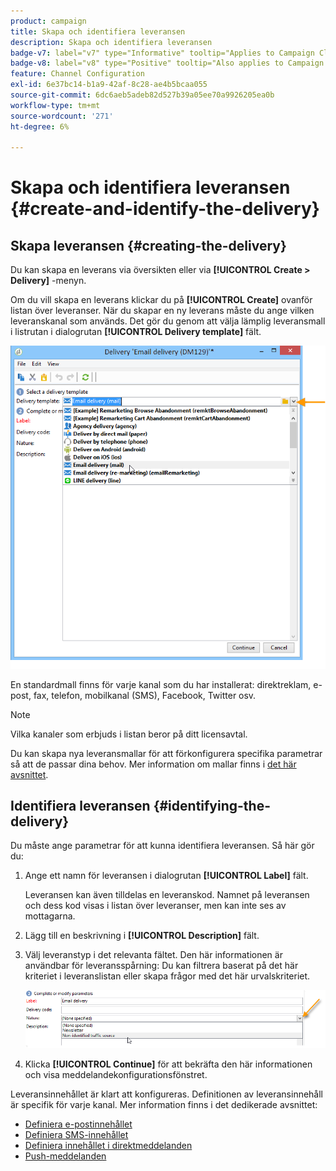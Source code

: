 ```yaml
---
product: campaign
title: Skapa och identifiera leveransen
description: Skapa och identifiera leveransen
badge-v7: label="v7" type="Informative" tooltip="Applies to Campaign Classic v7"
badge-v8: label="v8" type="Positive" tooltip="Also applies to Campaign v8"
feature: Channel Configuration
exl-id: 6e37bc14-b1a9-42af-8c28-ae4b5bcaa055
source-git-commit: 6dc6aeb5adeb82d527b39a05ee70a9926205ea0b
workflow-type: tm+mt
source-wordcount: '271'
ht-degree: 6%

---
```


# Skapa och identifiera leveransen {#create-and-identify-the-delivery}



## Skapa leveransen {#creating-the-delivery}

Du kan skapa en leverans via översikten eller via **[!UICONTROL Create > Delivery]** -menyn.


Om du vill skapa en leverans klickar du på **[!UICONTROL Create]** ovanför listan över leveranser. När du skapar en ny leverans måste du ange vilken leveranskanal som används. Det gör du genom att välja lämplig leveransmall i listrutan i dialogrutan **[!UICONTROL Delivery template]** fält.

![](assets/s_ncs_user_wizard_email01_1.png)

En standardmall finns för varje kanal som du har installerat: direktreklam, e-post, fax, telefon, mobilkanal (SMS), Facebook, Twitter osv.

>[!NOTE]
>
>Vilka kanaler som erbjuds i listan beror på ditt licensavtal.

Du kan skapa nya leveransmallar för att förkonfigurera specifika parametrar så att de passar dina behov. Mer information om mallar finns i [det här avsnittet](about-templates.md).

## Identifiera leveransen {#identifying-the-delivery}

Du måste ange parametrar för att kunna identifiera leveransen. Så här gör du:

1. Ange ett namn för leveransen i dialogrutan **[!UICONTROL Label]** fält.

   Leveransen kan även tilldelas en leveranskod. Namnet på leveransen och dess kod visas i listan över leveranser, men kan inte ses av mottagarna.

1. Lägg till en beskrivning i **[!UICONTROL Description]** fält.
1. Välj leveranstyp i det relevanta fältet. Den här informationen är användbar för leveransspårning: Du kan filtrera baserat på det här kriteriet i leveranslistan eller skapa frågor med det här urvalskriteriet.

   ![](assets/s_ncs_user_email_del_nature.png)

1. Klicka **[!UICONTROL Continue]** för att bekräfta den här informationen och visa meddelandekonfigurationsfönstret.

Leveransinnehållet är klart att konfigureras. Definitionen av leveransinnehåll är specifik för varje kanal. Mer information finns i det dedikerade avsnittet:

* [Definiera e-postinnehållet](defining-the-email-content.md)
* [Definiera SMS-innehållet](sms-create.md#defining-the-sms-content)
* [Definiera innehållet i direktmeddelanden](defining-the-direct-mail-content.md)
* [Push-meddelanden](about-mobile-app-channel.md)
